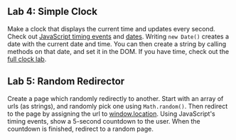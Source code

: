 

## Lab 4: Simple Clock

Make a clock that displays the current time and updates every second. Check out [JavaScript timing events](../docs/Timing.md) and [dates](https://www.w3schools.com/jsref/jsref_obj_date.asp). Writing `new Date()` creates a date with the current date and time. You can then create a string by calling methods on that date, and set it in the DOM. If you have time, check out the [full clock lab](optional-clock.md).

## Lab 5: Random Redirector

Create a page which randomly redirectly to another. Start with an array of urls (as strings), and randomly pick one using `Math.random()`. Then redirect to the page by assigning the url to [window.location](https://developer.mozilla.org/en-US/docs/Web/API/Window/location). Using JavaScript's timing events, show a 5-second countdown to the user. When the countdown is finished, redirect to a random page.

